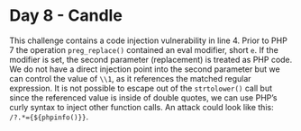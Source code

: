 # Day 8 - Candle

This challenge contains a code injection vulnerability in line 4. Prior
to PHP 7 the operation `preg_replace()` contained an eval modifier,
short `e`. If the modifier is set, the second parameter (replacement) is
treated as PHP code. We do not have a direct injection point into the
second parameter but we can control the value of `\\1`, as it references
the matched regular expression. It is not possible to escape out of the
`strtolower()` call but since the referenced value is inside of double
quotes, we can use PHP’s curly syntax to inject other function calls. An
attack could look like this: `/?.*={${phpinfo()}}`.
